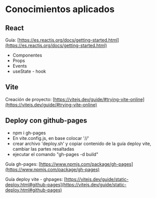 # Conocimientos aplicados

## React
Guía: [https://es.reactjs.org/docs/getting-started.html](https://es.reactjs.org/docs/getting-started.html)

- Componentes
- Props
- Events
- useState - hook

## Vite
Creación de proyecto: [https://vitejs.dev/guide/#trying-vite-online](https://vitejs.dev/guide/#trying-vite-online)


## Deploy con github-pages
- npm i gh-pages
- En vite.config.js, en base colocar '/<REPO>/'
- crear archivo 'deploy.sh' y copiar contenido de la guía deploy vite, cambiar las partes resaltadas
- ejecutar el comando "gh-pages -d build"

Guía gh-pages: [https://www.npmjs.com/package/gh-pages](https://www.npmjs.com/package/gh-pages) 

Guía deploy vite - ghpages: [https://vitejs.dev/guide/static-deploy.html#github-pages](https://vitejs.dev/guide/static-deploy.html#github-pages)
